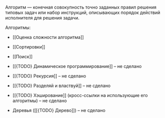 Алгоритм — конечная совокупность точно заданных правил решения типовых задач или набор инструкций, описывающих порядок действий исполнителя для решения задачи.

Алгоритмы:
- [[Оценка сложности алгоритма]]
- [[Сортировки]]
- [[Поиск]]


- [[{TODO} Динамическое программирование]] – не сделано
- [[{TODO} Рекурсия]] – не сделано
- [[{TODO} Разделяй и властвуй]] – не сделано
- [[{TODO} Хэширование]] (кросс-ссылки на использующие его алгоритмы) – не сделано
- Деревья ([[{TODO} Дерево]]) – не сделано